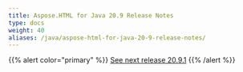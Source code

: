 ```yaml
---
title: Aspose.HTML for Java 20.9 Release Notes
type: docs
weight: 40
aliases: /java/aspose-html-for-java-20-9-release-notes/
---
```


{{% alert color="primary" %}}
[See next release 20.9.1](/html/java/aspose-html-for-java-20-9-1-release-notes/)
{{% /alert %}}